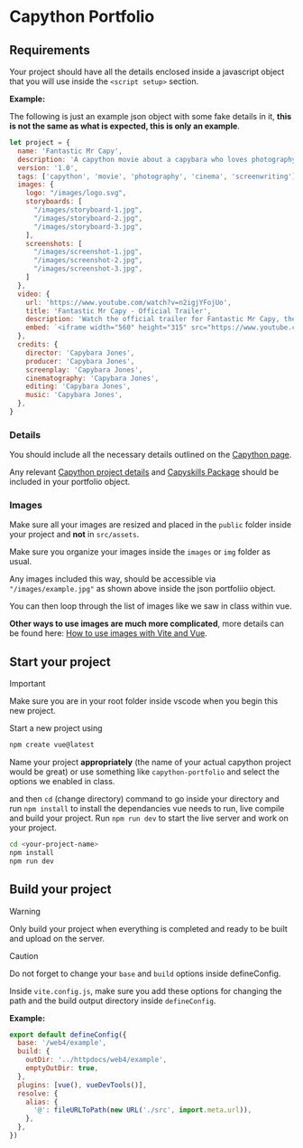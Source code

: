 # Capython Portfolio

## Requirements

Your project should have all the details enclosed inside a javascript object that you will use inside the `<script setup>` section.

**Example:**

The following is just an example json object with some fake details in it, **this is not the same as what is expected, this is only an example**.

```js
let project = {
  name: 'Fantastic Mr Capy',
  description: 'A capython movie about a capybara who loves photography and cinema.',
  version: '1.0',
  tags: ['capython', 'movie', 'photography', 'cinema', 'screenwriting'],
  images: {
    logo: "/images/logo.svg",
    storyboards: [
      "/images/storyboard-1.jpg",
      "/images/storyboard-2.jpg",
      "/images/storyboard-3.jpg",
    ],
    screenshots: [
      "/images/screenshot-1.jpg",
      "/images/screenshot-2.jpg",
      "/images/screenshot-3.jpg",
    ]
  },
  video: {
    url: 'https://www.youtube.com/watch?v=n2igjYFojUo',
    title: 'Fantastic Mr Capy - Official Trailer',
    description: 'Watch the official trailer for Fantastic Mr Capy, the capython movie of the year.',
    embed: `<iframe width="560" height="315" src="https://www.youtube.com/embed/n2igjYFojUo?si=Wv5zJhkvyKew3MQm" title="YouTube video player" frameborder="0" allow="accelerometer; autoplay; clipboard-write; encrypted-media; gyroscope; picture-in-picture; web-share" referrerpolicy="strict-origin-when-cross-origin" allowfullscreen></iframe>`
  },
  credits: {
    director: 'Capybara Jones',
    producer: 'Capybara Jones',
    screenplay: 'Capybara Jones',
    cinematography: 'Capybara Jones',
    editing: 'Capybara Jones',
    music: 'Capybara Jones',
  },
}
```

### Details

You should include all the necessary details outlined on the [Capython page](https://github.com/582Multimedia/Multimania-Capython).

Any relevant [Capython project details](https://github.com/582Multimedia/Multimania-Capython?tab=readme-ov-file#multimania-project-details) and [Capyskills Package](https://github.com/582Multimedia/Multimania-Capython?tab=readme-ov-file#description-of-project-figma) should be included in your portfolio object.

### Images

Make sure all your images are resized and placed in the `public` folder inside your project and **not** in `src/assets`.

Make sure you organize your images inside the `images` or `img` folder as usual.

Any images included this way, should be accessible via `"/images/example.jpg"` as shown above inside the json portfoliio object.

You can then loop through the list of images like we saw in class within vue.

**Other ways to use images are much more complicated**, more details can be found here: [How to use images with Vite and Vue]((https://medium.com/@andrewmasonmedia/how-to-use-images-with-vite-and-vue-937307a150c0)).

## Start your project

> [!IMPORTANT]
> Make sure you are in your root folder inside vscode when you begin this new project.

Start a new project using

```bash
npm create vue@latest
```

Name your project **appropriately** (the name of your actual capython project would be great) or use something like `capython-portfolio` and select the options we enabled in class.

and then `cd` (change directory) command to go inside your directory and run `npm install` to install the dependancies vue needs to run, live compile and build your project. Run `npm run dev` to start the live server and work on your project.

```bash
cd <your-project-name>
npm install
npm run dev
```

## Build your project

> [!WARNING]
> Only build your project when everything is completed and ready to be built and upload on the server.

> [!CAUTION]
> Do not forget to change your `base` and `build` options inside defineConfig.

Inside `vite.config.js`, make sure you add these options for changing the path and the build output directory inside `defineConfig`.

**Example:**

```js
export default defineConfig({
  base: '/web4/example',
  build: {
    outDir: '../httpdocs/web4/example',
    emptyOutDir: true,
  },
  plugins: [vue(), vueDevTools()],
  resolve: {
    alias: {
      '@': fileURLToPath(new URL('./src', import.meta.url)),
    },
  },
})
```
